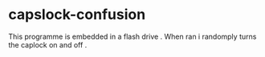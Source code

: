 # capslock-confusion
This programme is embedded in a flash drive . When ran i randomply turns the caplock on and off .  

